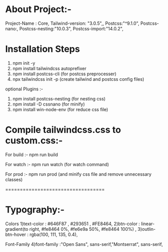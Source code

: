 About Project:- 
================================
Project-Name : Core,
Tailwind-version: "3.0.5",,
Postcss:"^9.1.0",
Postcss-nano:,
Postcss-nesting:"10.0.3",
Postcss-import:"14.0.2",

Installation Steps
=======================================
1) npm init -y
2) npm install tailwindcss autoprefixer
3) npm install postcss-cli (for postcss preprocesser)
4) npx tailwindcss init -p  (create tailwind and postcss config files)

optional Plugins :- 

1) npm install postcss-nesting  (for nesting css)
2) npm install -D cssnano (for minify)
3) npm install win-node-env (for reduce css file)

Compile tailwindcss.css to custom.css:-
========================================
For build :- npm run build

For watch :- npm run watch (for watch command)

For prod :-  npm run prod (and minify css file and remove unnecessary classes)

==================================

Typography:- 
================================
Colors
1)text-color : #646F87 , #293651 , #FE8464,
2)btn-color : linear-gradient(to right, #fe8464 0%, #fe6e9a 50%, #fe8464 100%) ,
3)outlin-btn-hover : rgba(100, 111, 135, 0.4),

Font-Family
4)font-family :"Open Sans", sans-serif,"Montserrat", sans-serif,